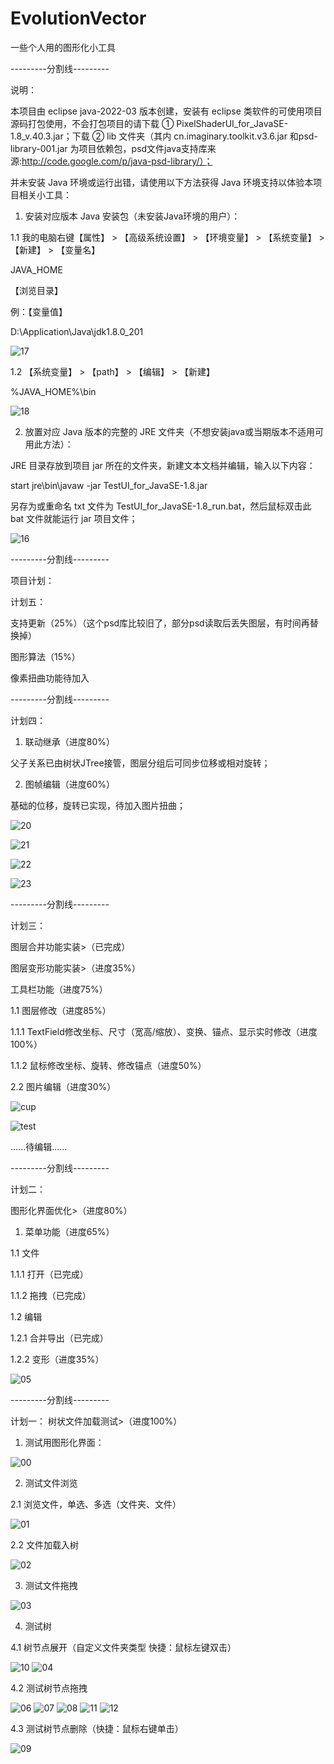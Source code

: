 # EvolutionVector
一些个人用的图形化小工具

---------分割线---------

说明：

  本项目由 eclipse java-2022-03 版本创建，安装有 eclipse 类软件的可使用项目源码打包使用，不会打包项目的请下载 ① PixelShaderUI_for_JavaSE-1.8_v.40.3.jar；下载 ② lib 文件夹（其内 cn.imaginary.toolkit.v3.6.jar 和psd-library-001.jar 为项目依赖包，psd文件java支持库来源:http://code.google.com/p/java-psd-library/）；
    
  并未安装 Java 环境或运行出错，请使用以下方法获得 Java 环境支持以体验本项目相关小工具：

1. 安装对应版本 Java 安装包（未安装Java环境的用户）：

 1.1 我的电脑右键【属性】 > 【高级系统设置】 > 【环境变量】 > 【系统变量】 > 【新建】 > 【变量名】
 
 JAVA_HOME
 
【浏览目录】

例：【变量值】

D:\Application\Java\jdk1.8.0_201

![17](https://user-images.githubusercontent.com/52105884/161420296-5c066787-c309-4ed8-a723-9ef3d3da3284.PNG)

 1.2 【系统变量】 > 【path】 > 【编辑】 > 【新建】

%JAVA_HOME%\bin

![18](https://user-images.githubusercontent.com/52105884/161420310-5da77ec6-9f9d-47c2-ace7-e629233562b4.PNG)

2. 放置对应 Java 版本的完整的 JRE 文件夹（不想安装java或当期版本不适用可用此方法）：

JRE 目录存放到项目 jar 所在的文件夹，新建文本文档并编辑，输入以下内容：

start jre\bin\javaw -jar TestUI_for_JavaSE-1.8.jar

另存为或重命名 txt 文件为 TestUI_for_JavaSE-1.8_run.bat，然后鼠标双击此 bat 文件就能运行 jar 项目文件；

![16](https://user-images.githubusercontent.com/52105884/161420388-a620bbf2-6efc-4970-abde-5d1d5e230236.PNG)

---------分割线---------

项目计划：

计划五：

支持更新（25%）（这个psd库比较旧了，部分psd读取后丢失图层，有时间再替换掉）

图形算法（15%）

 像素扭曲功能待加入

---------分割线---------

计划四：

 1. 联动继承（进度80%）
 
  父子关系已由树状JTree接管，图层分组后可同步位移或相对旋转；
 
 2. 图帧编辑（进度60%）

  基础的位移，旋转已实现，待加入图片扭曲；
 
![20](https://user-images.githubusercontent.com/52105884/165331163-fb80a4d5-7de4-44de-9e16-13a465eee20c.PNG)

![21](https://user-images.githubusercontent.com/52105884/165331275-d9c8ff3b-0039-4e7c-b2dc-d6b11ae60679.PNG)

![22](https://user-images.githubusercontent.com/52105884/165331320-cab9e434-e2b6-41e1-ae89-8f30de7e1eb0.PNG)

![23](https://user-images.githubusercontent.com/52105884/165331426-b75559de-d0e8-40ba-b19c-f3aeea26033c.PNG)

 ---------分割线---------

计划三：

 图层合并功能实装>（已完成）
 
 图层变形功能实装>（进度35%）
 
 工具栏功能（进度75%）

  1.1 图层修改（进度85%）

   1.1.1 TextField修改坐标、尺寸（宽高/缩放）、变换、锚点、显示实时修改（进度100%）
 
   1.1.2 鼠标修改坐标、旋转、修改锚点（进度50%）

  2.2 图片编辑（进度30%）
 
![cup](https://user-images.githubusercontent.com/52105884/162568214-db6f3c9c-c8b8-4956-8f59-65f54a5bb67c.PNG)

![test](https://user-images.githubusercontent.com/52105884/162568223-bdf1b5f6-49ca-468a-b758-8b14ab196a1b.png)
 
......待编辑......

---------分割线---------
 
计划二：

 图形化界面优化>（进度80%）

 1. 菜单功能（进度65%）

  1.1 文件

   1.1.1 打开（已完成）

   1.1.2 拖拽（已完成）

  1.2 编辑

   1.2.1 合并导出（已完成）

   1.2.2 变形（进度35%）

![05](https://user-images.githubusercontent.com/52105884/159551456-e9c63e3e-303d-4a63-a635-f522ab3e0fb3.PNG)

---------分割线---------

计划一：
 树状文件加载测试>（进度100%）

 1. 测试用图形化界面：

![00](https://user-images.githubusercontent.com/52105884/159549114-12750b14-ee30-4e7b-bc71-1590ece97b03.PNG)

 2. 测试文件浏览

  2.1 浏览文件，单选、多选（文件夹、文件）

![01](https://user-images.githubusercontent.com/52105884/159549120-72453c7a-7f84-4e9c-9bf7-f3cc7bc14699.PNG)

  2.2 文件加载入树

![02](https://user-images.githubusercontent.com/52105884/159549127-457693f3-355b-4817-9787-e65133eef4b3.PNG)

 3. 测试文件拖拽

![03](https://user-images.githubusercontent.com/52105884/159549138-4524a100-bb71-48a8-9ca5-8f83351d2706.PNG)

 4. 测试树

  4.1 树节点展开（自定义文件夹类型 快捷：鼠标左键双击）

![10](https://user-images.githubusercontent.com/52105884/161045369-6310a975-0576-412e-9051-249796cf4271.PNG)
![04](https://user-images.githubusercontent.com/52105884/159549140-83afcb1d-e003-4b5c-a89e-b25b3758b92e.PNG)

  4.2 测试树节点拖拽

![06](https://user-images.githubusercontent.com/52105884/161034999-3f2c05e2-db6e-4dbf-aaec-d60daa05dfb3.PNG)
![07](https://user-images.githubusercontent.com/52105884/161035028-5fcdbb9b-6779-473b-aacc-6be7cbace801.PNG)
![08](https://user-images.githubusercontent.com/52105884/161035088-64cd1f44-194e-4503-970c-0dbc1d0de4e4.PNG)
![11](https://user-images.githubusercontent.com/52105884/161241457-cdca7213-b077-4fa3-937b-542010571132.PNG)
![12](https://user-images.githubusercontent.com/52105884/161241490-d84146a0-7483-4d61-ad6f-ddc231566d04.PNG)

  4.3 测试树节点删除（快捷：鼠标右键单击）

![09](https://user-images.githubusercontent.com/52105884/161035221-6b487a1d-22e9-40b5-b048-dc3748a52032.PNG)
